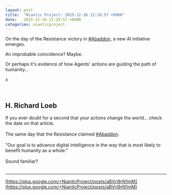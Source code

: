 ```yaml
---
layout: post
title:  "Niantic Project: 2015-12-16 12:28:57 +0900"
date:   2015-12-16 12:28:57 +0900
categories: nianticproject
---
```

On the day of the Resistance victory in [#Abaddon](https://plus.google.com/s/%23Abaddon ""), a new AI initiative emerges.

An improbable coincidence? Maybe.

Or perhaps it's evidence of how Agents' actions are guiding the path of humanity...

x <div class="shared"><br /><h2>H. Richard Loeb</h2>If you ever doubt for a second that your actions change the world... check the date on that article.<br /><br />The same day that the Resistance claimed <a rel="nofollow" class="ot-hashtag" href="https://plus.google.com/s/%23Abaddon">#Abaddon</a>.<br /><br />"Our goal is to advance digital intelligence in the way that is most likely to benefit humanity as a whole."<br /><br />Sound familiar?<br /><br /></div>
- - -
[https://plus.google.com/+NianticProject/posts/aBVri9rN1mM](https://plus.google.com/+NianticProject/posts/aBVri9rN1mM)
